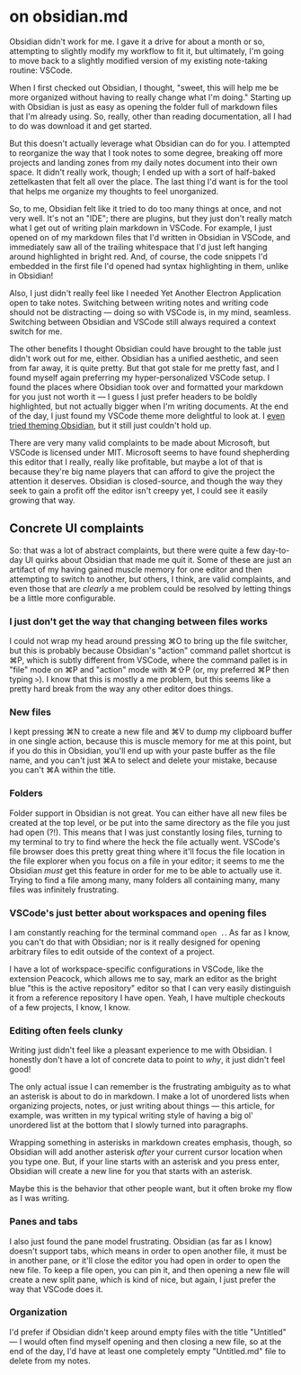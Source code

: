 # on obsidian.md

Obsidian didn't work for me.  I gave it a drive for about a month or so, attempting to slightly modify my workflow to fit it, but ultimately, I'm going to move back to a slightly modified version of my existing note-taking routine:  VSCode.

When I first checked out Obsidian, I thought, "sweet, this will help me be more organized without having to really change what I'm doing."  Starting up with Obsidian is just as easy as opening the folder full of markdown files that I'm already using.  So, really, other than reading documentation, all I had to do was download it and get started.

But this doesn't actually leverage what Obsidian can do for you.  I attempted to reorganize the way that I took notes to some degree, breaking off more projects and landing zones from my daily notes document into their own space.  It didn't really work, though; I ended up with a sort of half-baked zettelkasten that felt all over the place.  The last thing I'd want is for the tool that helps me organize my thoughts to feel unorganized.

So, to me, Obsidian felt like it tried to do too many things at once, and not very well.  It's not an "IDE"; there are plugins, but they just don't really match what I get out of writing plain markdown in VSCode.  For example, I just opened on of my markdown files that I'd written in Obsidian in VSCode, and immediately saw all of the trailing whitespace that I'd just left hanging around highlighted in bright red.  And, of course, the code snippets I'd embedded in the first file I'd opened had syntax highlighting in them, unlike in Obsidian!

Also, I just didn't really feel like I needed Yet Another Electron Application open to take notes.  Switching between writing notes and writing code should not be distracting — doing so with VSCode is, in my mind, seamless.  Switching between Obsidian and VSCode still always required a context switch for me.

The other benefits I thought Obsidian could have brought to the table just didn't work out for me, either.  Obsidian has a unified aesthetic, and seen from far away, it is quite pretty.  But that got stale for me pretty fast, and I found myself again preferring my hyper-personalized VSCode setup.  I found the places where Obsidian took over and formatted your markdown for you just not worth it — I guess I just prefer headers to be boldly highlighted, but not actually bigger when I'm writing documents.  At the end of the day, I just found my VSCode theme more delightful to look at.  I [even tried theming Obsidian](https://github.com/tjwds/obsidian-minimal-iceburg), but it still just couldn't hold up.

There are very many valid complaints to be made about Microsoft, but VSCode is licensed under MIT.  Microsoft seems to have found shepherding this editor that I really, really like profitable, but maybe a lot of that is because they're big name players that can afford to give the project the attention it deserves.  Obsidian is closed-source, and though the way they seek to gain a profit off the editor isn't creepy yet, I could see it easily growing that way.

## Concrete UI complaints

So:  that was a lot of abstract complaints, but there were quite a few day-to-day UI quirks about Obsidian that made me quit it.  Some of these are just an artifact of my having gained muscle memory for one editor and then attempting to switch to another, but others, I think, are valid complaints, and even those that are _clearly_ a me problem could be resolved by letting things be a little more configurable.

### I just don't get the way that changing between files works

I could not wrap my head around pressing ⌘O to bring up the file switcher, but this is probably because Obsidian's "action" command pallet shortcut is ⌘P, which is subtly different from VSCode, where the command pallet is in "file" mode on ⌘P and "action" mode with ⌘⇧P (or, my preferred ⌘P then typing `>`).  I know that this is mostly a me problem, but this seems like a pretty hard break from the way any other editor does things.

### New files

I kept pressing ⌘N to create a new file and ⌘V to dump my clipboard buffer in one single action, because this is muscle memory for me at this point, but if you do this in Obsidian, you'll end up with your paste buffer as the file name, and you can't just ⌘A to select and delete your mistake, because you can't ⌘A within the title.

### Folders

Folder support in Obsidian is not great.  You can either have all new files be created at the top level, or be put into the same directory as the file you just had open (?!).  This means that I was just constantly losing files, turning to my terminal to try to find where the heck the file actually went.  VSCode's file browser does this pretty great thing where it'll focus the file location in the file explorer when you focus on a file in your editor; it seems to me the Obsidian _must_ get this feature in order for me to be able to actually use it.  Trying to find a file among many, many folders all containing many, many files was infinitely frustrating.

### VSCode's just better about workspaces and opening files

I am constantly reaching for the terminal command `open .`.  As far as I know, you can't do that with Obsidian; nor is it really designed for opening arbitrary files to edit outside of the context of a project.

I have a lot of workspace-specific configurations in VSCode, like the extension Peacock, which allows me to say, mark an editor as the bright blue "this is the active repository" editor so that I can very easily distinguish it from a reference repository I have open.  Yeah, I have multiple checkouts of a few projects, I know, I know.

### Editing often feels clunky

Writing just didn't feel like a pleasant experience to me with Obsidian.  I honestly don't have a lot of concrete data to point to _why_, it just didn't feel good!

The only actual issue I can remember is the frustrating ambiguity as to what an asterisk is about to do in markdown.  I make a lot of unordered lists when organizing projects, notes, or just writing about things — this article, for example, was written in my typical writing style of having a big ol' unordered list at the bottom that I slowly turned into paragraphs.

Wrapping something in asterisks in markdown creates emphasis, though, so Obsidian will add another asterisk _after_ your current cursor location when you type one.  But, if your line starts with an asterisk and you press enter, Obsidian will create a new line for you that starts with an asterisk.

Maybe this is the behavior that other people want, but it often broke my flow as I was writing.

### Panes and tabs

I also just found the pane model frustrating.  Obsidian (as far as I know) doesn't support tabs, which means in order to open another file, it must be in another pane, or it'll close the editor you had open in order to open the new file.  To keep a file open, you can pin it, and then opening a new file will create a new split pane, which is kind of nice, but again, I just prefer the way that VSCode does it.

### Organization

I'd prefer if Obsidian didn't keep around empty files with the title "Untitled" — I would often find myself opening and then closing a new file, so at the end of the day, I'd have at least one completely empty "Untitled.md" file to delete from my notes.
